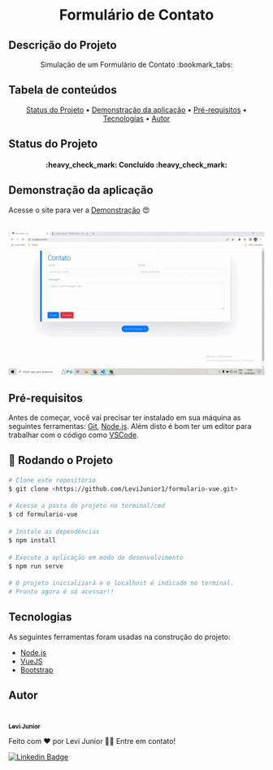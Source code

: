 <h1 align="center"> Formulário de Contato </h1>

## Descrição do Projeto
<p align="center">Simulação de um Formulário de Contato :bookmark_tabs:</p>

## Tabela de conteúdos
<p align="center">
 <a href="#status-do-projeto">Status do Projeto</a> • 
 <a href="#demonstração-da-aplicação">Demonstração da aplicação</a> •
 <a href="#pré-requisitos">Pré-requisitos</a> •
 <a href="#tecnologias">Tecnologias</a> • 
 <a href="#autor">Autor</a>
</p>

## Status do Projeto
<h4 align="center"> 
 :heavy_check_mark: Concluído :heavy_check_mark:
</h4>

## Demonstração da aplicação
Acesse o site para ver a <a href="https://levijunior1.github.io/formulario-vue/" target="_blank">Demonstração</a> :heart_eyes:
<br><br><br>
![](https://github.com/LeviJunior1/formulario-vue/blob/master/src/assets/formulario-vue%20(1).gif)


## Pré-requisitos

Antes de começar, você vai precisar ter instalado em sua máquina as seguintes ferramentas:
[Git](https://git-scm.com), [Node.js](https://nodejs.org/en/).
Além disto é bom ter um editor para trabalhar com o código como [VSCode](https://code.visualstudio.com/).

## :game_die: Rodando o Projeto

```bash
# Clone este repositório
$ git clone <https://github.com/LeviJunior1/formulario-vue.git>

# Acesse a pasta do projeto no terminal/cmd
$ cd formulario-vue

# Instale as dependências
$ npm install

# Execute a aplicação em modo de desenvolvimento
$ npm run serve

# O projeto inicializará e o localhost é indicado no terminal.
# Pronto agora é só acessar!!
```

## Tecnologias

As seguintes ferramentas foram usadas na construção do projeto:

- [Node.js](https://nodejs.org/en/)
- [VueJS](https://vuejs.org/)
- [Bootstrap](https://bootstrap-vue.org/)

## Autor

<a href="">
 <img src="https://avatars.githubusercontent.com/u/31253159?v=4" width="100px;" alt=""/>
 <br />
 <sub><b>Levi Junior</b></sub></a>

Feito com ❤️ por Levi Junior 👋🏽 Entre em contato!

[![Linkedin Badge](https://img.shields.io/badge/-Levi-blue?style=flat-square&logo=Linkedin&logoColor=white&link=https://www.linkedin.com/in/levi-junior-130719130/)](https://www.linkedin.com/in/levi-junior-130719130/) 
